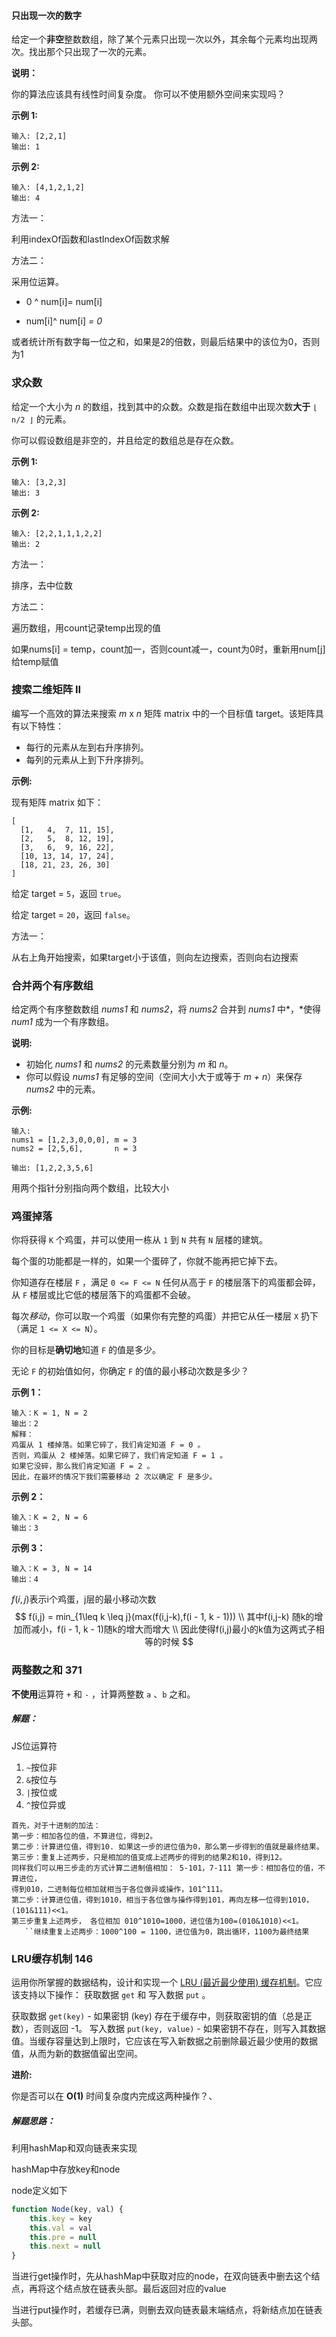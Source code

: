 #### 只出现一次的数字

给定一个**非空**整数数组，除了某个元素只出现一次以外，其余每个元素均出现两次。找出那个只出现了一次的元素。

**说明：**

你的算法应该具有线性时间复杂度。 你可以不使用额外空间来实现吗？

**示例 1:**

```
输入: [2,2,1]
输出: 1
```

**示例 2:**

```
输入: [4,1,2,1,2]
输出: 4
```



方法一：

利用indexOf函数和lastIndexOf函数求解

方法二：

采用位运算。

* 0 ^ num[i]= num[i]

* num[i]^ num[i] *= 0*

或者统计所有数字每一位之和，如果是2的倍数，则最后结果中的该位为0，否则为1



### 求众数

给定一个大小为 *n* 的数组，找到其中的众数。众数是指在数组中出现次数**大于** `⌊ n/2 ⌋` 的元素。

你可以假设数组是非空的，并且给定的数组总是存在众数。

**示例 1:**

```
输入: [3,2,3]
输出: 3
```

**示例 2:**

```
输入: [2,2,1,1,1,2,2]
输出: 2
```

方法一：

排序，去中位数

方法二：

遍历数组，用count记录temp出现的值

如果nums[i] = temp，count加一，否则count减一，count为0时，重新用num[j]给temp赋值



###  搜索二维矩阵 II 

编写一个高效的算法来搜索 *m* x *n* 矩阵 matrix 中的一个目标值 target。该矩阵具有以下特性：

- 每行的元素从左到右升序排列。
- 每列的元素从上到下升序排列。

**示例:**

现有矩阵 matrix 如下：

```
[
  [1,   4,  7, 11, 15],
  [2,   5,  8, 12, 19],
  [3,   6,  9, 16, 22],
  [10, 13, 14, 17, 24],
  [18, 21, 23, 26, 30]
]
```

给定 target = `5`，返回 `true`。

给定 target = `20`，返回 `false`。



方法一：

从右上角开始搜索，如果target小于该值，则向左边搜索，否则向右边搜索



### 合并两个有序数组

给定两个有序整数数组 *nums1* 和 *nums2*，将 *nums2* 合并到 *nums1* 中*，*使得 *num1* 成为一个有序数组。

**说明:**

- 初始化 *nums1* 和 *nums2* 的元素数量分别为 *m* 和 *n*。
- 你可以假设 *nums1* 有足够的空间（空间大小大于或等于 *m + n*）来保存 *nums2* 中的元素。

**示例:**

```
输入:
nums1 = [1,2,3,0,0,0], m = 3
nums2 = [2,5,6],       n = 3

输出: [1,2,2,3,5,6]
```

用两个指针分别指向两个数组，比较大小



### 鸡蛋掉落

你将获得 `K` 个鸡蛋，并可以使用一栋从 `1` 到 `N` 共有 `N` 层楼的建筑。

每个蛋的功能都是一样的，如果一个蛋碎了，你就不能再把它掉下去。

你知道存在楼层 `F` ，满足 `0 <= F <= N` 任何从高于 `F` 的楼层落下的鸡蛋都会碎，从 `F` 楼层或比它低的楼层落下的鸡蛋都不会破。

每次*移动*，你可以取一个鸡蛋（如果你有完整的鸡蛋）并把它从任一楼层 `X` 扔下（满足 `1 <= X <= N`）。

你的目标是**确切地**知道 `F` 的值是多少。

无论 `F` 的初始值如何，你确定 `F` 的值的最小移动次数是多少？

**示例 1：**

```
输入：K = 1, N = 2
输出：2
解释：
鸡蛋从 1 楼掉落。如果它碎了，我们肯定知道 F = 0 。
否则，鸡蛋从 2 楼掉落。如果它碎了，我们肯定知道 F = 1 。
如果它没碎，那么我们肯定知道 F = 2 。
因此，在最坏的情况下我们需要移动 2 次以确定 F 是多少。
```

**示例 2：**

```
输入：K = 2, N = 6
输出：3
```

**示例 3：**

```
输入：K = 3, N = 14
输出：4
```



$f(i,j)$表示i个鸡蛋，j层的最小移动次数
$$
f(i,j) = min_{1\leq k \leq j}(max(f(i,j-k),f(i - 1, k - 1))) \\
其中f(i,j-k) 随k的增加而减小，f(i - 1, k - 1)随k的增大而增大 \\
因此使得f(i,j)最小的k值为这两式子相等的时候
$$

###  两整数之和 371

 **不使用**运算符 `+` 和 `-` ，计算两整数 `a` 、`b` 之和。 

##### 解题：

JS位运算符

1. `~`按位非
2. `&`按位与
3. `|`按位或
4. `^`按位异或

```
首先，对于十进制的加法：
第一步：相加各位的值，不算进位，得到2。
第二步：计算进位值，得到10. 如果这一步的进位值为0，那么第一步得到的值就是最终结果。
第三步：重复上述两步，只是相加的值变成上述两步的得到的结果2和10，得到12。
同样我们可以用三步走的方式计算二进制值相加： 5-101，7-111 第一步：相加各位的值，不算进位，
得到010，二进制每位相加就相当于各位做异或操作，101^111。
第二步：计算进位值，得到1010，相当于各位做与操作得到101，再向左移一位得到1010，(101&111)<<1。
第三步重复上述两步， 各位相加 010^1010=1000，进位值为100=(010&1010)<<1。
   ``继续重复上述两步：1000^100 = 1100，进位值为0，跳出循环，1100为最终结果
```





###  LRU缓存机制 146

运用你所掌握的数据结构，设计和实现一个 [LRU (最近最少使用) 缓存机制](https://baike.baidu.com/item/LRU)。它应该支持以下操作： 获取数据 `get` 和 写入数据 `put` 。

获取数据 `get(key)` - 如果密钥 (key) 存在于缓存中，则获取密钥的值（总是正数），否则返回 -1。
写入数据 `put(key, value)` - 如果密钥不存在，则写入其数据值。当缓存容量达到上限时，它应该在写入新数据之前删除最近最少使用的数据值，从而为新的数据值留出空间。

**进阶:**

你是否可以在 **O(1)** 时间复杂度内完成这两种操作？、

##### 解题思路：

利用hashMap和双向链表来实现

hashMap中存放key和node

node定义如下

~~~js
function Node(key, val) {
    this.key = key
    this.val = val
    this.pre = null
    this.next = null
}
~~~

当进行get操作时，先从hashMap中获取对应的node，在双向链表中删去这个结点，再将这个结点放在链表头部。最后返回对应的value

当进行put操作时，若缓存已满，则删去双向链表最末端结点，将新结点加在链表头部。